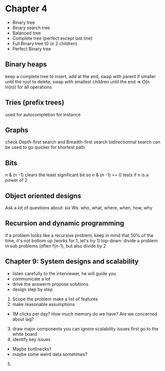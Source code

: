 # Chapter 4

- Binary tree
- Binary search tree
- Balanced tree
- Complete tree (perfect except last line)
- Full Binary tree (0 or 2 children)
- Perfect Binary tree

## Binary heaps

keep a complete tree
to insert, add at the end, swap with parent if smaller until the root
to delete, swap with smallest children until the end
=> O(n ln(n)) for all operations

## Tries (prefix trees)

used for autocompletion for instance

## Graphs

check Depth-first search and Breadth-first search
bidirectionnal search can be used to go quicker for shortest path

## Bits

n & (n -1) clears the least significant bit
so n & (n -1) == 0 tests if n is a power of 2

## Object oriented designs

Ask a lot of questions about:
six Ws: who, what, where, when, how, why

## Recursion and dynamic programming

if a problem looks like a recursive problem, keep in mind that 50% of the time, it's not
bottom up (works for 1, let's try 1)
top-down: divide a problem in sub problems (often f(n-1), but also divide by 2


## Chapter 9: System designs and scalability

- listen carefully to the interviewer, he will guide you
- communicate a lot
- drive the answerm propose solutions
- design step by step

1. Scope the problem
make a list of features
2. make reasonable assumptions
- 1M clicks per day? How much memory do we have? Are we concerned about lag?
3. draw major components
you can ignore scalability issues first
go to the white board
4. identify key issues
- Maybe bottlnecks?
- maybe some weird data sometimes?
5. 
